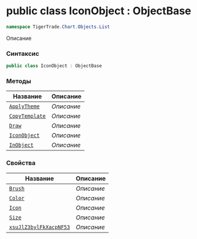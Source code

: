 
# public class IconObject : ObjectBase
```csharp
namespace TigerTrade.Chart.Objects.List
```



Описание

### Синтаксис
```csharp
public class IconObject : ObjectBase
```


### Методы
| Название | Описание |
| --- | --- |
| [`ApplyTheme`](./IconObject.cs/Методы/ApplyTheme.md) | *Описание* |
| [`CopyTemplate`](./IconObject.cs/Методы/CopyTemplate.md) | *Описание* |
| [`Draw`](./IconObject.cs/Методы/Draw.md) | *Описание* |
| [`IconObject`](./IconObject.cs/Методы/IconObject.md) | *Описание* |
| [`InObject`](./IconObject.cs/Методы/InObject.md) | *Описание* |

### Свойства
| Название | Описание |
| --- | --- |
| [`Brush`](./IconObject.cs/Свойства/Brush.md) | *Описание* |
| [`Color`](./IconObject.cs/Свойства/Color.md) | *Описание* |
| [`Icon`](./IconObject.cs/Свойства/Icon.md) | *Описание* |
| [`Size`](./IconObject.cs/Свойства/Size.md) | *Описание* |
| [`xsuJlZ3bylFkXacpNF53`](./IconObject.cs/Свойства/xsuJlZ3bylFkXacpNF53.md) | *Описание* |



